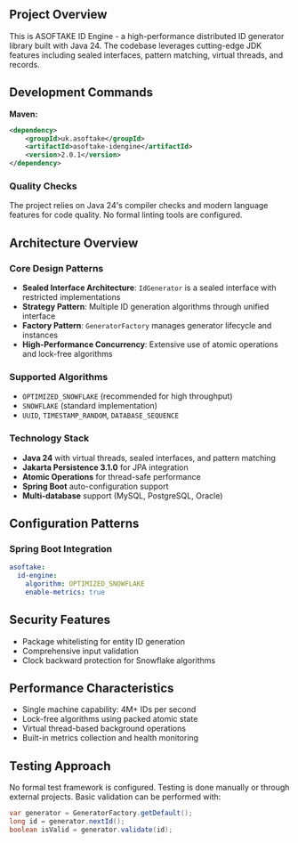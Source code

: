 ## Project Overview

This is ASOFTAKE ID Engine - a high-performance distributed ID generator library built with Java 24. The codebase leverages cutting-edge JDK features including sealed interfaces, pattern matching, virtual threads, and records.

## Development Commands

**Maven:**
```xml
<dependency>
    <groupId>uk.asoftake</groupId>
    <artifactId>asoftake-idengine</artifactId>
    <version>2.0.1</version>
</dependency>
```

### Quality Checks
The project relies on Java 24's compiler checks and modern language features for code quality. No formal linting tools are configured.

## Architecture Overview

### Core Design Patterns
- **Sealed Interface Architecture**: `IdGenerator` is a sealed interface with restricted implementations
- **Strategy Pattern**: Multiple ID generation algorithms through unified interface
- **Factory Pattern**: `GeneratorFactory` manages generator lifecycle and instances
- **High-Performance Concurrency**: Extensive use of atomic operations and lock-free algorithms

### Supported Algorithms
- `OPTIMIZED_SNOWFLAKE` (recommended for high throughput)
- `SNOWFLAKE` (standard implementation)
- `UUID`, `TIMESTAMP_RANDOM`, `DATABASE_SEQUENCE`

### Technology Stack
- **Java 24** with virtual threads, sealed interfaces, and pattern matching
- **Jakarta Persistence 3.1.0** for JPA integration
- **Atomic Operations** for thread-safe performance
- **Spring Boot** auto-configuration support
- **Multi-database** support (MySQL, PostgreSQL, Oracle)

## Configuration Patterns

### Spring Boot Integration
```yaml
asoftake:
  id-engine:
    algorithm: OPTIMIZED_SNOWFLAKE
    enable-metrics: true
```

## Security Features

- Package whitelisting for entity ID generation
- Comprehensive input validation
- Clock backward protection for Snowflake algorithms

## Performance Characteristics

- Single machine capability: 4M+ IDs per second
- Lock-free algorithms using packed atomic state
- Virtual thread-based background operations
- Built-in metrics collection and health monitoring

## Testing Approach

No formal test framework is configured. Testing is done manually or through external projects. Basic validation can be performed with:

```java
var generator = GeneratorFactory.getDefault();
long id = generator.nextId();
boolean isValid = generator.validate(id);
```
